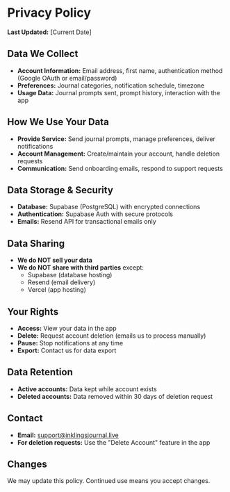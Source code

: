 # Privacy Policy

**Last Updated:** [Current Date]

## Data We Collect
- **Account Information:** Email address, first name, authentication method (Google OAuth or email/password)
- **Preferences:** Journal categories, notification schedule, timezone
- **Usage Data:** Journal prompts sent, prompt history, interaction with the app

## How We Use Your Data
- **Provide Service:** Send journal prompts, manage preferences, deliver notifications
- **Account Management:** Create/maintain your account, handle deletion requests
- **Communication:** Send onboarding emails, respond to support requests

## Data Storage & Security
- **Database:** Supabase (PostgreSQL) with encrypted connections
- **Authentication:** Supabase Auth with secure protocols
- **Emails:** Resend API for transactional emails only

## Data Sharing
- **We do NOT sell your data**
- **We do NOT share with third parties** except:
  - Supabase (database hosting)
  - Resend (email delivery)
  - Vercel (app hosting)

## Your Rights
- **Access:** View your data in the app
- **Delete:** Request account deletion (emails us to process manually)
- **Pause:** Stop notifications at any time
- **Export:** Contact us for data export

## Data Retention
- **Active accounts:** Data kept while account exists
- **Deleted accounts:** Data removed within 30 days of deletion request

## Contact
- **Email:** support@inklingsjournal.live
- **For deletion requests:** Use the "Delete Account" feature in the app

## Changes
We may update this policy. Continued use means you accept changes.
